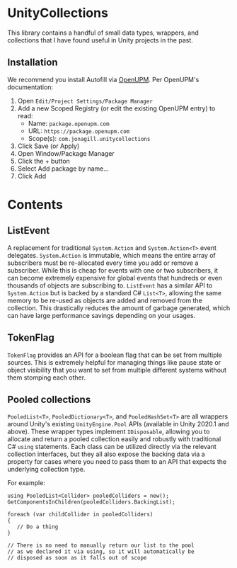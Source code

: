 # UnityCollections
This library contains a handful of small data types, wrappers, and collections that I have found useful in Unity projects in the past.

## Installation
We recommend you install Autofill via [OpenUPM](https://openupm.com/packages/com.jonagill.unitycollections/). Per OpenUPM's documentation:

1. Open `Edit/Project Settings/Package Manager`
2. Add a new Scoped Registry (or edit the existing OpenUPM entry) to read:
    * Name: `package.openupm.com`
    * URL: `https://package.openupm.com`
    * Scope(s): `com.jonagill.unitycollections`
3. Click Save (or Apply)
4. Open Window/Package Manager
5. Click the + button
6. Select Add package by name...
6. Click Add

# Contents

## ListEvent
A replacement for traditional `System.Action` and `System.Action<T>` event delegates. `System.Action` is immutable, which means the entire array of subscribers must be re-allocated every time you add or remove a subscriber. While this is cheap for events with one or two subscribers, it can become extremely expensive for global events that hundreds or even thousands of objects are subscribing to. `ListEvent` has a similar API to `System.Action` but is backed by a standard C# `List<T>`, allowing the same memory to be re-used as objects are added and removed from the collection. This drastically reduces the amount of garbage generated, which can have large performance savings depending on your usages.

## TokenFlag
`TokenFlag` provides an API for a boolean flag that can be set from multiple sources. This is extremely helpful for managing things like pause state or object visibility that you want to set from multiple different systems without them stomping each other.

## Pooled collections
`PooledList<T>`, `PooledDictionary<T>`, and `PooledHashSet<T>` are all wrappers around Unity's existing `UnityEngine.Pool` APIs (available in Unity 2020.1 and above). These wrapper types implement `IDisposable`, allowing you to allocate and return a pooled collection easily and robustly with traditional C# `using` statements. Each class can be utilized directly via the relevant collection interfaces, but they all also expose the backing data via a property for cases where you need to pass them to an API that expects the underlying collection type. 

For example:

```
using PooledList<Collider> pooledColliders = new();
GetComponentsInChildren(pooledColliders.BackingList);

foreach (var childCollider in pooledColliders) 
{
   // Do a thing
}

// There is no need to manually return our list to the pool
// as we declared it via using, so it will automatically be
// disposed as soon as it falls out of scope

```
